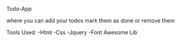 Todo-App

where you can add your todos mark them as done or remove them 

Tools Used:
-Html
-Css
-Jquery
-Font Awesome Lib
